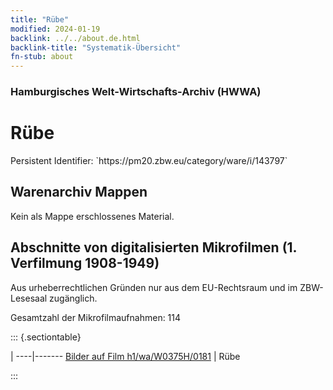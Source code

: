 ```yaml
---
title: "Rübe"
modified: 2024-01-19
backlink: ../../about.de.html
backlink-title: "Systematik-Übersicht"
fn-stub: about
---
```


### Hamburgisches Welt-Wirtschafts-Archiv (HWWA)

# Rübe

<div class="hint">Persistent Identifier: `https://pm20.zbw.eu/category/ware/i/143797`</div>







## Warenarchiv Mappen





Kein als Mappe erschlossenes Material.



<a id="filmsections" />

## Abschnitte von digitalisierten Mikrofilmen (1. Verfilmung 1908-1949)

<p>Aus urheberrechtlichen Gründen nur aus dem EU-Rechtsraum und im ZBW-Lesesaal zugänglich.</p>


<p>Gesamtzahl der Mikrofilmaufnahmen: 114</p>





::: {.sectiontable}

 | 
----|-------
<a class="btn" href="https://pm20.zbw.eu/film/h1/wa/W0375H/0181" rel="nofollow">Bilder auf Film h1/wa/W0375H/0181</a> | Rübe


:::
















